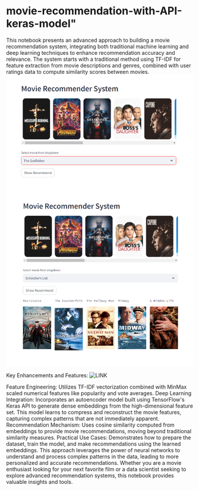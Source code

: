 # movie-recommendation-with-API-keras-model" 

This notebook presents an advanced approach to building a movie recommendation system, integrating both traditional machine learning and deep learning techniques to enhance recommendation accuracy and relevance. The system starts with a traditional method using TF-IDF for feature extraction from movie descriptions and genres, combined with user ratings data to compute similarity scores between movies.
![alt text](https://github.com/import-sisi/movie-recommendation-with-API-keras-model/blob/main/photo/Screenshot%202024-04-10%20150946.png)
![alt text](https://github.com/import-sisi/movie-recommendation-with-API-keras-model/blob/main/photo/Screenshot%202024-04-10%20151142.png)


Key Enhancements and Features:
![LINK]([https://github.com/import-sisi/movie-recommendation-with-API-keras-model/blob/main/photo/Screenshot%202024-04-10%20151142.png](https://ilikemovie.streamlit.app/))

Feature Engineering: Utilizes TF-IDF vectorization combined with MinMax scaled numerical features like popularity and vote averages. Deep Learning Integration: Incorporates an autoencoder model built using TensorFlow's Keras API to generate dense embeddings from the high-dimensional feature set. This model learns to compress and reconstruct the movie features, capturing complex patterns that are not immediately apparent. Recommendation Mechanism: Uses cosine similarity computed from embeddings to provide movie recommendations, moving beyond traditional similarity measures. Practical Use Cases: Demonstrates how to prepare the dataset, train the model, and make recommendations using the learned embeddings. This approach leverages the power of neural networks to understand and process complex patterns in the data, leading to more personalized and accurate recommendations. Whether you are a movie enthusiast looking for your next favorite film or a data scientist seeking to explore advanced recommendation systems, this notebook provides valuable insights and tools.
